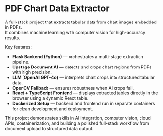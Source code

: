 # PDF Chart Data Extractor

A full-stack project that extracts tabular data from chart images embedded in PDFs.  
It combines machine learning with computer vision for high-accuracy results.  

Key features:
- **Flask Backend (Python)** — orchestrates a multi-stage extraction pipeline.  
- **Upstage Document AI** — detects and crops chart regions from PDFs with high precision.  
- **LLM (OpenAI GPT-4o)** — interprets chart crops into structured tabular data.  
- **OpenCV Fallback** — ensures robustness when AI crops fail.  
- **React + TypeScript Frontend** — displays extracted tables directly in the browser using a dynamic React table.  
- **Dockerized Setup** — backend and frontend run in separate containers for clean development and deployment.  

This project demonstrates skills in AI integration, computer vision, cloud APIs, containerization, and building a polished full-stack workflow from document upload to structured data output.
